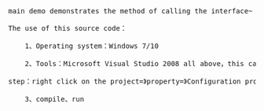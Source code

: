 <pre>main demo demonstrates the method of calling the interface~<br>
The use of this source code：<br>
	1、Operating system：Windows 7/10<br>
	2、Tools：Microsoft Visual Studio 2008 all above，this case use version VS2013.Setting up the corresponding platform type based on your own version when compiling，for example:V120、V140 etc.<br>
step：right click on the project=》property=》Configuration properties=》general=》Platform Toolset，choose corresponding version<br>
	3、compile、run<br></pre>
